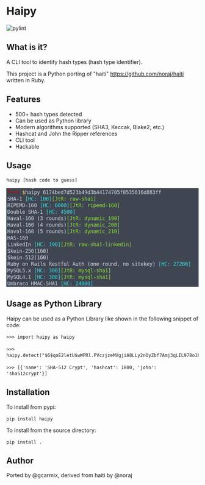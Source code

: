 # Haipy
![pylint](https://github.com/gcarmix/haipy/actions/workflows/pylint.yml/badge.svg)
## What is it?

A CLI tool to identify hash types (hash type identifier).

This project is a Python porting of "haiti" https://github.com/noraj/haiti written in Ruby.

## Features

- 500+ hash types detected
- Can be used as Python library
- Modern algorithms supported (SHA3, Keccak, Blake2, etc.)
- Hashcat and John the Ripper references
- CLI tool
- Hackable
## Usage
```
haipy [hash code to guess]
```

![terminal view](haipycli.png)

## Usage as Python Library
Haipy can be used as a Python Library like shown in the following snippet of code:

```
>>> import haipy as haipy

>>> haipy.detect("$6$qoE2letU$wWPRl.PVczjzeMVgjiA8LLy2nOyZbf7Amj3qLIL978o18gbMySdKZ7uepq9tmMQXxyTIrS12Pln.2Q/6Xscao0")

>>> [{'name': 'SHA-512 Crypt', 'hashcat': 1800, 'john': 'sha512crypt'}]
```

## Installation

To install from pypi:
```
pip install haipy
```

To install from the source directory:
```
pip install .
```

## Author

Ported by @gcarmix, derived from haiti by @noraj

